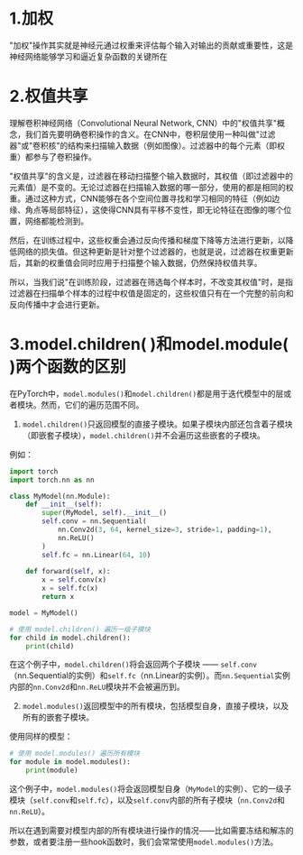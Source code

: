 # 1.加权

"加权"操作其实就是神经元通过权重来评估每个输入对输出的贡献或重要性，这是神经网络能够学习和逼近复杂函数的关键所在

# 2.权值共享

理解卷积神经网络（Convolutional Neural Network, CNN）中的"权值共享"概念，我们首先要明确卷积操作的含义。在CNN中，卷积层使用一种叫做"过滤器"或"卷积核"的结构来扫描输入数据（例如图像）。过滤器中的每个元素（即权重）都参与了卷积操作。

"权值共享"的含义是，过滤器在移动扫描整个输入数据时，其权值（即过滤器中的元素值）是不变的。无论过滤器在扫描输入数据的哪一部分，使用的都是相同的权重。通过这种方式，CNN能够在各个空间位置寻找和学习相同的特征（例如边缘、角点等局部特征），这使得CNN具有平移不变性，即无论特征在图像的哪个位置，网络都能检测到。

然后，在训练过程中，这些权重会通过反向传播和梯度下降等方法进行更新，以降低网络的损失值。但这种更新是针对整个过滤器的，也就是说，过滤器在权重更新后，其新的权重值会同时应用于扫描整个输入数据，仍然保持权值共享。

所以，当我们说"在训练阶段，过滤器在筛选每个样本时，不改变其权值"时，是指过滤器在扫描单个样本的过程中权值是固定的，这些权值只有在一个完整的前向和反向传播中才会进行更新。

# 3.model.children( )和model.module( )两个函数的区别

在PyTorch中，`model.modules()`和`model.children()`都是用于迭代模型中的层或者模块。然而，它们的遍历范围不同。

1. `model.children()`只返回模型的直接子模块。如果子模块内部还包含着子模块（即嵌套子模块），`model.children()`并不会遍历这些嵌套的子模块。

例如：

```python
import torch
import torch.nn as nn

class MyModel(nn.Module):
    def __init__(self):
        super(MyModel, self).__init__()
        self.conv = nn.Sequential(
            nn.Conv2d(3, 64, kernel_size=3, stride=1, padding=1),
            nn.ReLU()
        )
        self.fc = nn.Linear(64, 10)
    
    def forward(self, x):
        x = self.conv(x)
        x = self.fc(x)
        return x

model = MyModel()

# 使用 model.children() 遍历一级子模块
for child in model.children():
    print(child)
```
在这个例子中，`model.children()`将会返回两个子模块 —— `self.conv`（nn.Sequential的实例）和`self.fc`（nn.Linear的实例）。而`nn.Sequential`实例内部的`nn.Conv2d`和`nn.ReLU`模块并不会被遍历到。

2. `model.modules()`返回模型中的所有模块，包括模型自身，直接子模块，以及所有的嵌套子模块。

使用同样的模型：

```python
# 使用 model.modules() 遍历所有模块
for module in model.modules():
    print(module)
```
这个例子中，`model.modules()`将会返回模型自身（`MyModel`的实例）、它的一级子模块（`self.conv`和`self.fc`），以及`self.conv`内部的所有子模块（`nn.Conv2d`和`nn.ReLU`）。

所以在遇到需要对模型内部的所有模块进行操作的情况——比如需要冻结和解冻的参数，或者要注册一些hook函数时，我们会常常使用`model.modules()`方法。